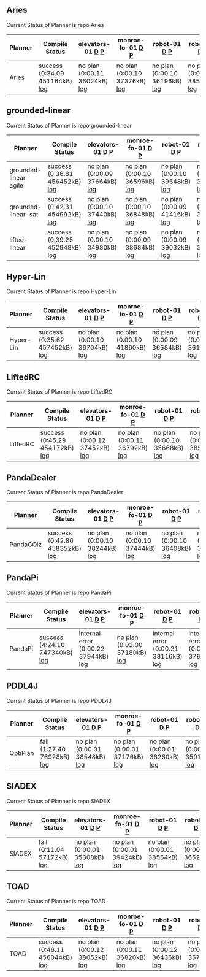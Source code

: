 ## Aries
Current Status of Planner is repo Aries

| Planner | Compile Status | elevators-01 [D](https://ipc2023-htn.github.io/sampleProblems/elevators-01-d.hddl) [P](https://ipc2023-htn.github.io/sampleProblems/elevators-01-p.hddl) | monroe-fo-01 [D](https://ipc2023-htn.github.io/sampleProblems/monroe-fo-01-d.hddl) [P](https://ipc2023-htn.github.io/sampleProblems/monroe-fo-01-p.hddl) | robot-01 [D](https://ipc2023-htn.github.io/sampleProblems/robot-01-d.hddl) [P](https://ipc2023-htn.github.io/sampleProblems/robot-01-p.hddl) | robot-02 [D](https://ipc2023-htn.github.io/sampleProblems/robot-02-d.hddl) [P](https://ipc2023-htn.github.io/sampleProblems/robot-02-p.hddl) | snake-01 [D](https://ipc2023-htn.github.io/sampleProblems/snake-01-d.hddl) [P](https://ipc2023-htn.github.io/sampleProblems/snake-01-p.hddl) | snake-02 [D](https://ipc2023-htn.github.io/sampleProblems/snake-02-d.hddl) [P](https://ipc2023-htn.github.io/sampleProblems/snake-02-p.hddl) | transport-01 [D](https://ipc2023-htn.github.io/sampleProblems/transport-01-d.hddl) [P](https://ipc2023-htn.github.io/sampleProblems/transport-01-p.hddl) | transport-04 [D](https://ipc2023-htn.github.io/sampleProblems/transport-04-d.hddl) [P](https://ipc2023-htn.github.io/sampleProblems/transport-04-p.hddl) |
|---|---|---|---|---|---|---|---|---|---|
| Aries| success (0:34.09 451164kB) [log](https://ipc2023-htn.github.io/Aries.sif.build.log) | no plan (0:00.11 36024kB) [log](https://ipc2023-htn.github.io/Aries.sif.elevators-01.log) | no plan (0:00.10 37376kB) [log](https://ipc2023-htn.github.io/Aries.sif.monroe-fo-01.log) | no plan (0:00.10 36196kB) [log](https://ipc2023-htn.github.io/Aries.sif.robot-01.log) | no plan (0:00.09 38580kB) [log](https://ipc2023-htn.github.io/Aries.sif.robot-02.log) | no plan (0:00.08 37020kB) [log](https://ipc2023-htn.github.io/Aries.sif.snake-01.log) | no plan (0:00.09 34200kB) [log](https://ipc2023-htn.github.io/Aries.sif.snake-02.log) | no plan (0:00.10 36992kB) [log](https://ipc2023-htn.github.io/Aries.sif.transport-01.log) | no plan (0:00.11 38216kB) [log](https://ipc2023-htn.github.io/Aries.sif.transport-04.log) | 
## grounded-linear
Current Status of Planner is repo grounded-linear

| Planner | Compile Status | elevators-01 [D](https://ipc2023-htn.github.io/sampleProblems/elevators-01-d.hddl) [P](https://ipc2023-htn.github.io/sampleProblems/elevators-01-p.hddl) | monroe-fo-01 [D](https://ipc2023-htn.github.io/sampleProblems/monroe-fo-01-d.hddl) [P](https://ipc2023-htn.github.io/sampleProblems/monroe-fo-01-p.hddl) | robot-01 [D](https://ipc2023-htn.github.io/sampleProblems/robot-01-d.hddl) [P](https://ipc2023-htn.github.io/sampleProblems/robot-01-p.hddl) | robot-02 [D](https://ipc2023-htn.github.io/sampleProblems/robot-02-d.hddl) [P](https://ipc2023-htn.github.io/sampleProblems/robot-02-p.hddl) | snake-01 [D](https://ipc2023-htn.github.io/sampleProblems/snake-01-d.hddl) [P](https://ipc2023-htn.github.io/sampleProblems/snake-01-p.hddl) | snake-02 [D](https://ipc2023-htn.github.io/sampleProblems/snake-02-d.hddl) [P](https://ipc2023-htn.github.io/sampleProblems/snake-02-p.hddl) | transport-01 [D](https://ipc2023-htn.github.io/sampleProblems/transport-01-d.hddl) [P](https://ipc2023-htn.github.io/sampleProblems/transport-01-p.hddl) | transport-04 [D](https://ipc2023-htn.github.io/sampleProblems/transport-04-d.hddl) [P](https://ipc2023-htn.github.io/sampleProblems/transport-04-p.hddl) |
|---|---|---|---|---|---|---|---|---|---|
| grounded-linear-agile| success (0:36.81 456452kB) [log](https://ipc2023-htn.github.io/grounded-linear-agile.sif.build.log) | no plan (0:00.09 37664kB) [log](https://ipc2023-htn.github.io/grounded-linear-agile.sif.elevators-01.log) | no plan (0:00.10 36596kB) [log](https://ipc2023-htn.github.io/grounded-linear-agile.sif.monroe-fo-01.log) | no plan (0:00.10 39548kB) [log](https://ipc2023-htn.github.io/grounded-linear-agile.sif.robot-01.log) | no plan (0:00.10 36552kB) [log](https://ipc2023-htn.github.io/grounded-linear-agile.sif.robot-02.log) | no plan (0:00.10 36980kB) [log](https://ipc2023-htn.github.io/grounded-linear-agile.sif.snake-01.log) | no plan (0:00.08 39016kB) [log](https://ipc2023-htn.github.io/grounded-linear-agile.sif.snake-02.log) | no plan (0:00.09 39132kB) [log](https://ipc2023-htn.github.io/grounded-linear-agile.sif.transport-01.log) | no plan (0:00.09 36064kB) [log](https://ipc2023-htn.github.io/grounded-linear-agile.sif.transport-04.log) | 
| grounded-linear-sat| success (0:42.31 454992kB) [log](https://ipc2023-htn.github.io/grounded-linear-sat.sif.build.log) | no plan (0:00.10 37440kB) [log](https://ipc2023-htn.github.io/grounded-linear-sat.sif.elevators-01.log) | no plan (0:00.10 36848kB) [log](https://ipc2023-htn.github.io/grounded-linear-sat.sif.monroe-fo-01.log) | no plan (0:00.09 41416kB) [log](https://ipc2023-htn.github.io/grounded-linear-sat.sif.robot-01.log) | no plan (0:00.08 35952kB) [log](https://ipc2023-htn.github.io/grounded-linear-sat.sif.robot-02.log) | no plan (0:00.08 35452kB) [log](https://ipc2023-htn.github.io/grounded-linear-sat.sif.snake-01.log) | no plan (0:00.08 36348kB) [log](https://ipc2023-htn.github.io/grounded-linear-sat.sif.snake-02.log) | no plan (0:00.10 40512kB) [log](https://ipc2023-htn.github.io/grounded-linear-sat.sif.transport-01.log) | no plan (0:00.10 38804kB) [log](https://ipc2023-htn.github.io/grounded-linear-sat.sif.transport-04.log) | 
| lifted-linear| success (0:39.25 452948kB) [log](https://ipc2023-htn.github.io/lifted-linear.sif.build.log) | no plan (0:00.10 34980kB) [log](https://ipc2023-htn.github.io/lifted-linear.sif.elevators-01.log) | no plan (0:00.09 38684kB) [log](https://ipc2023-htn.github.io/lifted-linear.sif.monroe-fo-01.log) | no plan (0:00.09 39032kB) [log](https://ipc2023-htn.github.io/lifted-linear.sif.robot-01.log) | no plan (0:00.09 39316kB) [log](https://ipc2023-htn.github.io/lifted-linear.sif.robot-02.log) | no plan (0:00.09 38212kB) [log](https://ipc2023-htn.github.io/lifted-linear.sif.snake-01.log) | no plan (0:00.08 37956kB) [log](https://ipc2023-htn.github.io/lifted-linear.sif.snake-02.log) | no plan (0:00.09 36536kB) [log](https://ipc2023-htn.github.io/lifted-linear.sif.transport-01.log) | no plan (0:00.09 36300kB) [log](https://ipc2023-htn.github.io/lifted-linear.sif.transport-04.log) | 
## Hyper-Lin
Current Status of Planner is repo Hyper-Lin

| Planner | Compile Status | elevators-01 [D](https://ipc2023-htn.github.io/sampleProblems/elevators-01-d.hddl) [P](https://ipc2023-htn.github.io/sampleProblems/elevators-01-p.hddl) | monroe-fo-01 [D](https://ipc2023-htn.github.io/sampleProblems/monroe-fo-01-d.hddl) [P](https://ipc2023-htn.github.io/sampleProblems/monroe-fo-01-p.hddl) | robot-01 [D](https://ipc2023-htn.github.io/sampleProblems/robot-01-d.hddl) [P](https://ipc2023-htn.github.io/sampleProblems/robot-01-p.hddl) | robot-02 [D](https://ipc2023-htn.github.io/sampleProblems/robot-02-d.hddl) [P](https://ipc2023-htn.github.io/sampleProblems/robot-02-p.hddl) | snake-01 [D](https://ipc2023-htn.github.io/sampleProblems/snake-01-d.hddl) [P](https://ipc2023-htn.github.io/sampleProblems/snake-01-p.hddl) | snake-02 [D](https://ipc2023-htn.github.io/sampleProblems/snake-02-d.hddl) [P](https://ipc2023-htn.github.io/sampleProblems/snake-02-p.hddl) | transport-01 [D](https://ipc2023-htn.github.io/sampleProblems/transport-01-d.hddl) [P](https://ipc2023-htn.github.io/sampleProblems/transport-01-p.hddl) | transport-04 [D](https://ipc2023-htn.github.io/sampleProblems/transport-04-d.hddl) [P](https://ipc2023-htn.github.io/sampleProblems/transport-04-p.hddl) |
|---|---|---|---|---|---|---|---|---|---|
| Hyper-Lin| success (0:35.62 457452kB) [log](https://ipc2023-htn.github.io/Hyper-Lin.sif.build.log) | no plan (0:00.10 36704kB) [log](https://ipc2023-htn.github.io/Hyper-Lin.sif.elevators-01.log) | no plan (0:00.10 41860kB) [log](https://ipc2023-htn.github.io/Hyper-Lin.sif.monroe-fo-01.log) | no plan (0:00.09 36584kB) [log](https://ipc2023-htn.github.io/Hyper-Lin.sif.robot-01.log) | no plan (0:00.09 36144kB) [log](https://ipc2023-htn.github.io/Hyper-Lin.sif.robot-02.log) | no plan (0:00.10 39728kB) [log](https://ipc2023-htn.github.io/Hyper-Lin.sif.snake-01.log) | no plan (0:00.09 37312kB) [log](https://ipc2023-htn.github.io/Hyper-Lin.sif.snake-02.log) | no plan (0:00.10 35920kB) [log](https://ipc2023-htn.github.io/Hyper-Lin.sif.transport-01.log) | no plan (0:00.09 40012kB) [log](https://ipc2023-htn.github.io/Hyper-Lin.sif.transport-04.log) | 
## LiftedRC
Current Status of Planner is repo LiftedRC

| Planner | Compile Status | elevators-01 [D](https://ipc2023-htn.github.io/sampleProblems/elevators-01-d.hddl) [P](https://ipc2023-htn.github.io/sampleProblems/elevators-01-p.hddl) | monroe-fo-01 [D](https://ipc2023-htn.github.io/sampleProblems/monroe-fo-01-d.hddl) [P](https://ipc2023-htn.github.io/sampleProblems/monroe-fo-01-p.hddl) | robot-01 [D](https://ipc2023-htn.github.io/sampleProblems/robot-01-d.hddl) [P](https://ipc2023-htn.github.io/sampleProblems/robot-01-p.hddl) | robot-02 [D](https://ipc2023-htn.github.io/sampleProblems/robot-02-d.hddl) [P](https://ipc2023-htn.github.io/sampleProblems/robot-02-p.hddl) | snake-01 [D](https://ipc2023-htn.github.io/sampleProblems/snake-01-d.hddl) [P](https://ipc2023-htn.github.io/sampleProblems/snake-01-p.hddl) | snake-02 [D](https://ipc2023-htn.github.io/sampleProblems/snake-02-d.hddl) [P](https://ipc2023-htn.github.io/sampleProblems/snake-02-p.hddl) | transport-01 [D](https://ipc2023-htn.github.io/sampleProblems/transport-01-d.hddl) [P](https://ipc2023-htn.github.io/sampleProblems/transport-01-p.hddl) | transport-04 [D](https://ipc2023-htn.github.io/sampleProblems/transport-04-d.hddl) [P](https://ipc2023-htn.github.io/sampleProblems/transport-04-p.hddl) |
|---|---|---|---|---|---|---|---|---|---|
| LiftedRC| success (0:45.29 454172kB) [log](https://ipc2023-htn.github.io/LiftedRC.sif.build.log) | no plan (0:00.12 37452kB) [log](https://ipc2023-htn.github.io/LiftedRC.sif.elevators-01.log) | no plan (0:00.11 36792kB) [log](https://ipc2023-htn.github.io/LiftedRC.sif.monroe-fo-01.log) | no plan (0:00.10 35668kB) [log](https://ipc2023-htn.github.io/LiftedRC.sif.robot-01.log) | no plan (0:00.09 38508kB) [log](https://ipc2023-htn.github.io/LiftedRC.sif.robot-02.log) | no plan (0:00.09 37756kB) [log](https://ipc2023-htn.github.io/LiftedRC.sif.snake-01.log) | no plan (0:00.09 36684kB) [log](https://ipc2023-htn.github.io/LiftedRC.sif.snake-02.log) | no plan (0:00.08 38220kB) [log](https://ipc2023-htn.github.io/LiftedRC.sif.transport-01.log) | no plan (0:00.08 36540kB) [log](https://ipc2023-htn.github.io/LiftedRC.sif.transport-04.log) | 
## PandaDealer
Current Status of Planner is repo PandaDealer

| Planner | Compile Status | elevators-01 [D](https://ipc2023-htn.github.io/sampleProblems/elevators-01-d.hddl) [P](https://ipc2023-htn.github.io/sampleProblems/elevators-01-p.hddl) | monroe-fo-01 [D](https://ipc2023-htn.github.io/sampleProblems/monroe-fo-01-d.hddl) [P](https://ipc2023-htn.github.io/sampleProblems/monroe-fo-01-p.hddl) | robot-01 [D](https://ipc2023-htn.github.io/sampleProblems/robot-01-d.hddl) [P](https://ipc2023-htn.github.io/sampleProblems/robot-01-p.hddl) | robot-02 [D](https://ipc2023-htn.github.io/sampleProblems/robot-02-d.hddl) [P](https://ipc2023-htn.github.io/sampleProblems/robot-02-p.hddl) | snake-01 [D](https://ipc2023-htn.github.io/sampleProblems/snake-01-d.hddl) [P](https://ipc2023-htn.github.io/sampleProblems/snake-01-p.hddl) | snake-02 [D](https://ipc2023-htn.github.io/sampleProblems/snake-02-d.hddl) [P](https://ipc2023-htn.github.io/sampleProblems/snake-02-p.hddl) | transport-01 [D](https://ipc2023-htn.github.io/sampleProblems/transport-01-d.hddl) [P](https://ipc2023-htn.github.io/sampleProblems/transport-01-p.hddl) | transport-04 [D](https://ipc2023-htn.github.io/sampleProblems/transport-04-d.hddl) [P](https://ipc2023-htn.github.io/sampleProblems/transport-04-p.hddl) |
|---|---|---|---|---|---|---|---|---|---|
| PandaCOlz| success (0:42.86 458352kB) [log](https://ipc2023-htn.github.io/PandaCOlz.sif.build.log) | no plan (0:00.10 38244kB) [log](https://ipc2023-htn.github.io/PandaCOlz.sif.elevators-01.log) | no plan (0:00.10 37444kB) [log](https://ipc2023-htn.github.io/PandaCOlz.sif.monroe-fo-01.log) | no plan (0:00.10 36408kB) [log](https://ipc2023-htn.github.io/PandaCOlz.sif.robot-01.log) | no plan (0:00.09 38800kB) [log](https://ipc2023-htn.github.io/PandaCOlz.sif.robot-02.log) | no plan (0:00.09 37064kB) [log](https://ipc2023-htn.github.io/PandaCOlz.sif.snake-01.log) | no plan (0:00.08 37820kB) [log](https://ipc2023-htn.github.io/PandaCOlz.sif.snake-02.log) | no plan (0:00.09 36176kB) [log](https://ipc2023-htn.github.io/PandaCOlz.sif.transport-01.log) | no plan (0:00.10 37048kB) [log](https://ipc2023-htn.github.io/PandaCOlz.sif.transport-04.log) | 
## PandaPi
Current Status of Planner is repo PandaPi

| Planner | Compile Status | elevators-01 [D](https://ipc2023-htn.github.io/sampleProblems/elevators-01-d.hddl) [P](https://ipc2023-htn.github.io/sampleProblems/elevators-01-p.hddl) | monroe-fo-01 [D](https://ipc2023-htn.github.io/sampleProblems/monroe-fo-01-d.hddl) [P](https://ipc2023-htn.github.io/sampleProblems/monroe-fo-01-p.hddl) | robot-01 [D](https://ipc2023-htn.github.io/sampleProblems/robot-01-d.hddl) [P](https://ipc2023-htn.github.io/sampleProblems/robot-01-p.hddl) | robot-02 [D](https://ipc2023-htn.github.io/sampleProblems/robot-02-d.hddl) [P](https://ipc2023-htn.github.io/sampleProblems/robot-02-p.hddl) | snake-01 [D](https://ipc2023-htn.github.io/sampleProblems/snake-01-d.hddl) [P](https://ipc2023-htn.github.io/sampleProblems/snake-01-p.hddl) | snake-02 [D](https://ipc2023-htn.github.io/sampleProblems/snake-02-d.hddl) [P](https://ipc2023-htn.github.io/sampleProblems/snake-02-p.hddl) | transport-01 [D](https://ipc2023-htn.github.io/sampleProblems/transport-01-d.hddl) [P](https://ipc2023-htn.github.io/sampleProblems/transport-01-p.hddl) | transport-04 [D](https://ipc2023-htn.github.io/sampleProblems/transport-04-d.hddl) [P](https://ipc2023-htn.github.io/sampleProblems/transport-04-p.hddl) |
|---|---|---|---|---|---|---|---|---|---|
| PandaPi| success (4:24.10 747340kB) [log](https://ipc2023-htn.github.io/PandaPi.sif.build.log) | internal error (0:00.22 37944kB) [log](https://ipc2023-htn.github.io/PandaPi.sif.elevators-01.log) | no plan (0:02.00 37180kB) [log](https://ipc2023-htn.github.io/PandaPi.sif.monroe-fo-01.log) | internal error (0:00.21 38116kB) [log](https://ipc2023-htn.github.io/PandaPi.sif.robot-01.log) | internal error (0:00.20 37928kB) [log](https://ipc2023-htn.github.io/PandaPi.sif.robot-02.log) | internal error (0:00.24 38040kB) [log](https://ipc2023-htn.github.io/PandaPi.sif.snake-01.log) | internal error (0:00.24 37748kB) [log](https://ipc2023-htn.github.io/PandaPi.sif.snake-02.log) | internal error (0:00.20 36188kB) [log](https://ipc2023-htn.github.io/PandaPi.sif.transport-01.log) | internal error (0:00.20 38576kB) [log](https://ipc2023-htn.github.io/PandaPi.sif.transport-04.log) | 
## PDDL4J
Current Status of Planner is repo PDDL4J

| Planner | Compile Status | elevators-01 [D](https://ipc2023-htn.github.io/sampleProblems/elevators-01-d.hddl) [P](https://ipc2023-htn.github.io/sampleProblems/elevators-01-p.hddl) | monroe-fo-01 [D](https://ipc2023-htn.github.io/sampleProblems/monroe-fo-01-d.hddl) [P](https://ipc2023-htn.github.io/sampleProblems/monroe-fo-01-p.hddl) | robot-01 [D](https://ipc2023-htn.github.io/sampleProblems/robot-01-d.hddl) [P](https://ipc2023-htn.github.io/sampleProblems/robot-01-p.hddl) | robot-02 [D](https://ipc2023-htn.github.io/sampleProblems/robot-02-d.hddl) [P](https://ipc2023-htn.github.io/sampleProblems/robot-02-p.hddl) | snake-01 [D](https://ipc2023-htn.github.io/sampleProblems/snake-01-d.hddl) [P](https://ipc2023-htn.github.io/sampleProblems/snake-01-p.hddl) | snake-02 [D](https://ipc2023-htn.github.io/sampleProblems/snake-02-d.hddl) [P](https://ipc2023-htn.github.io/sampleProblems/snake-02-p.hddl) | transport-01 [D](https://ipc2023-htn.github.io/sampleProblems/transport-01-d.hddl) [P](https://ipc2023-htn.github.io/sampleProblems/transport-01-p.hddl) | transport-04 [D](https://ipc2023-htn.github.io/sampleProblems/transport-04-d.hddl) [P](https://ipc2023-htn.github.io/sampleProblems/transport-04-p.hddl) |
|---|---|---|---|---|---|---|---|---|---|
| OptiPlan| fail (1:27.40 76928kB) [log](https://ipc2023-htn.github.io/OptiPlan.sif.build.log) | no plan (0:00.01 38548kB) [log](https://ipc2023-htn.github.io/OptiPlan.sif.elevators-01.log) | no plan (0:00.01 37176kB) [log](https://ipc2023-htn.github.io/OptiPlan.sif.monroe-fo-01.log) | no plan (0:00.01 38260kB) [log](https://ipc2023-htn.github.io/OptiPlan.sif.robot-01.log) | no plan (0:00.01 35912kB) [log](https://ipc2023-htn.github.io/OptiPlan.sif.robot-02.log) | no plan (0:00.01 35728kB) [log](https://ipc2023-htn.github.io/OptiPlan.sif.snake-01.log) | no plan (0:00.01 36200kB) [log](https://ipc2023-htn.github.io/OptiPlan.sif.snake-02.log) | no plan (0:00.01 38936kB) [log](https://ipc2023-htn.github.io/OptiPlan.sif.transport-01.log) | no plan (0:00.01 36848kB) [log](https://ipc2023-htn.github.io/OptiPlan.sif.transport-04.log) | 
## SIADEX
Current Status of Planner is repo SIADEX

| Planner | Compile Status | elevators-01 [D](https://ipc2023-htn.github.io/sampleProblems/elevators-01-d.hddl) [P](https://ipc2023-htn.github.io/sampleProblems/elevators-01-p.hddl) | monroe-fo-01 [D](https://ipc2023-htn.github.io/sampleProblems/monroe-fo-01-d.hddl) [P](https://ipc2023-htn.github.io/sampleProblems/monroe-fo-01-p.hddl) | robot-01 [D](https://ipc2023-htn.github.io/sampleProblems/robot-01-d.hddl) [P](https://ipc2023-htn.github.io/sampleProblems/robot-01-p.hddl) | robot-02 [D](https://ipc2023-htn.github.io/sampleProblems/robot-02-d.hddl) [P](https://ipc2023-htn.github.io/sampleProblems/robot-02-p.hddl) | snake-01 [D](https://ipc2023-htn.github.io/sampleProblems/snake-01-d.hddl) [P](https://ipc2023-htn.github.io/sampleProblems/snake-01-p.hddl) | snake-02 [D](https://ipc2023-htn.github.io/sampleProblems/snake-02-d.hddl) [P](https://ipc2023-htn.github.io/sampleProblems/snake-02-p.hddl) | transport-01 [D](https://ipc2023-htn.github.io/sampleProblems/transport-01-d.hddl) [P](https://ipc2023-htn.github.io/sampleProblems/transport-01-p.hddl) | transport-04 [D](https://ipc2023-htn.github.io/sampleProblems/transport-04-d.hddl) [P](https://ipc2023-htn.github.io/sampleProblems/transport-04-p.hddl) |
|---|---|---|---|---|---|---|---|---|---|
| SIADEX| fail (0:11.04 57172kB) [log](https://ipc2023-htn.github.io/SIADEX.sif.build.log) | no plan (0:00.01 35308kB) [log](https://ipc2023-htn.github.io/SIADEX.sif.elevators-01.log) | no plan (0:00.01 39424kB) [log](https://ipc2023-htn.github.io/SIADEX.sif.monroe-fo-01.log) | no plan (0:00.01 38564kB) [log](https://ipc2023-htn.github.io/SIADEX.sif.robot-01.log) | no plan (0:00.01 36528kB) [log](https://ipc2023-htn.github.io/SIADEX.sif.robot-02.log) | no plan (0:00.01 37976kB) [log](https://ipc2023-htn.github.io/SIADEX.sif.snake-01.log) | no plan (0:00.01 38776kB) [log](https://ipc2023-htn.github.io/SIADEX.sif.snake-02.log) | no plan (0:00.01 36692kB) [log](https://ipc2023-htn.github.io/SIADEX.sif.transport-01.log) | no plan (0:00.02 37564kB) [log](https://ipc2023-htn.github.io/SIADEX.sif.transport-04.log) | 
## TOAD
Current Status of Planner is repo TOAD

| Planner | Compile Status | elevators-01 [D](https://ipc2023-htn.github.io/sampleProblems/elevators-01-d.hddl) [P](https://ipc2023-htn.github.io/sampleProblems/elevators-01-p.hddl) | monroe-fo-01 [D](https://ipc2023-htn.github.io/sampleProblems/monroe-fo-01-d.hddl) [P](https://ipc2023-htn.github.io/sampleProblems/monroe-fo-01-p.hddl) | robot-01 [D](https://ipc2023-htn.github.io/sampleProblems/robot-01-d.hddl) [P](https://ipc2023-htn.github.io/sampleProblems/robot-01-p.hddl) | robot-02 [D](https://ipc2023-htn.github.io/sampleProblems/robot-02-d.hddl) [P](https://ipc2023-htn.github.io/sampleProblems/robot-02-p.hddl) | snake-01 [D](https://ipc2023-htn.github.io/sampleProblems/snake-01-d.hddl) [P](https://ipc2023-htn.github.io/sampleProblems/snake-01-p.hddl) | snake-02 [D](https://ipc2023-htn.github.io/sampleProblems/snake-02-d.hddl) [P](https://ipc2023-htn.github.io/sampleProblems/snake-02-p.hddl) | transport-01 [D](https://ipc2023-htn.github.io/sampleProblems/transport-01-d.hddl) [P](https://ipc2023-htn.github.io/sampleProblems/transport-01-p.hddl) | transport-04 [D](https://ipc2023-htn.github.io/sampleProblems/transport-04-d.hddl) [P](https://ipc2023-htn.github.io/sampleProblems/transport-04-p.hddl) |
|---|---|---|---|---|---|---|---|---|---|
| TOAD| success (0:46.11 456044kB) [log](https://ipc2023-htn.github.io/TOAD.sif.build.log) | no plan (0:00.12 38052kB) [log](https://ipc2023-htn.github.io/TOAD.sif.elevators-01.log) | no plan (0:00.11 36820kB) [log](https://ipc2023-htn.github.io/TOAD.sif.monroe-fo-01.log) | no plan (0:00.12 36436kB) [log](https://ipc2023-htn.github.io/TOAD.sif.robot-01.log) | no plan (0:00.11 35744kB) [log](https://ipc2023-htn.github.io/TOAD.sif.robot-02.log) | no plan (0:00.09 39116kB) [log](https://ipc2023-htn.github.io/TOAD.sif.snake-01.log) | no plan (0:00.10 38116kB) [log](https://ipc2023-htn.github.io/TOAD.sif.snake-02.log) | no plan (0:00.10 36936kB) [log](https://ipc2023-htn.github.io/TOAD.sif.transport-01.log) | no plan (0:00.11 39648kB) [log](https://ipc2023-htn.github.io/TOAD.sif.transport-04.log) | 
